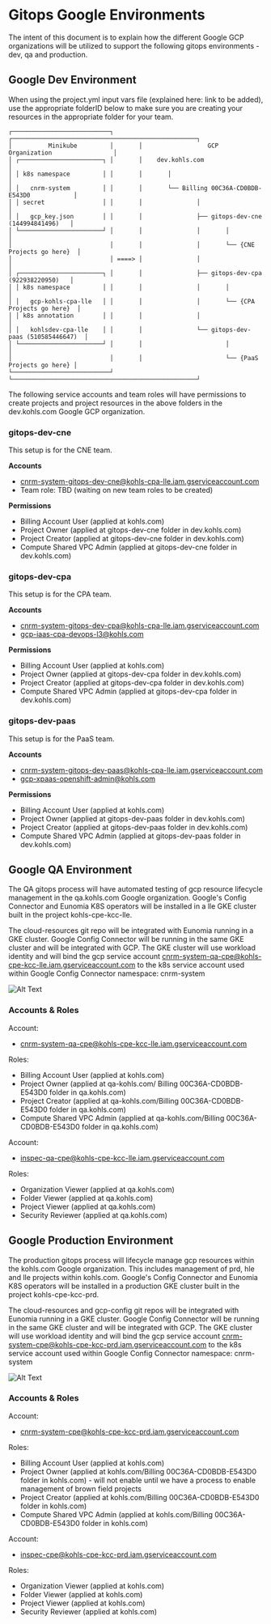 # Gitops Google Environments
The intent of this document is to explain how the different Google GCP organizations will be utilized to support the following gitops environments - dev, qa and production. 

## Google Dev Environment
When using the project.yml input vars file (explained here: link to be added), use the appropriate folderID below to make sure you are creating your resources in the appropriate folder for your team.
```
┌───────────────────────────┐       ┌───────────────────────────────────────────────────┐
│          Minikube         │       │                  GCP Organization                 │ 
│ ┌───────────────────────┐ │       │    dev.kohls.com                                  │
│ │ k8s namespace         │ │       │       │                                           │
│ │   cnrm-system         │ │       │       └── Billing 00C36A-CD0BDB-E543D0            │
│ │ secret                │ │       │               │                                   │
│ │   gcp_key.json        │ │       │               ├── gitops-dev-cne (144994841496)   │
│ └───────────────────────┘ │       │               │       │                           │
│                           │       │               │       └── {CNE Projects go here}  │
│                           │ ====> │               │                                   │
│ ┌───────────────────────┐ │       │               ├── gitops-dev-cpa (922938220950)   │
│ │ k8s namespace         │ │       │               │       │                           │                       
│ │   gcp-kohls-cpa-lle   │ │       │               │       └── {CPA Projects go here}  │
│ │ k8s annotation        │ │       │               │                                   │ 
│ │   kohlsdev-cpa-lle    │ │       │               └── gitops-dev-paas (510585446647)  │
│ └───────────────────────┘ │       │                       │                           │              
│                           │       │                       └── {PaaS Projects go here} │
└───────────────────────────┘       └───────────────────────────────────────────────────┘
```
The following service accounts and team roles will have permissions to create projects and project resources in the above folders in the dev.kohls.com Google GCP organization.

### gitops-dev-cne
This setup is for the CNE team.

**Accounts**
* cnrm-system-gitops-dev-cne@kohls-cpa-lle.iam.gserviceaccount.com
* Team role: TBD (waiting on new team roles to be created)

**Permissions**
* Billing Account User (applied at kohls.com)
* Project Owner (applied at gitops-dev-cne folder in dev.kohls.com)
* Project Creator (applied at gitops-dev-cne folder in dev.kohls.com)
* Compute Shared VPC Admin (applied at gitops-dev-cne folder in dev.kohls.com)

### gitops-dev-cpa
This setup is for the CPA team.

**Accounts**
* cnrm-system-gitops-dev-cpa@kohls-cpa-lle.iam.gserviceaccount.com
* gcp-iaas-cpa-devops-l3@kohls.com 

**Permissions**
* Billing Account User (applied at kohls.com)
* Project Owner (applied at gitops-dev-cpa folder in dev.kohls.com)
* Project Creator (applied at gitops-dev-cpa folder in dev.kohls.com)
* Compute Shared VPC Admin (applied at gitops-dev-cpa folder in dev.kohls.com)

### gitops-dev-paas
This setup is for the PaaS team.

**Accounts**
* cnrm-system-gitops-dev-paas@kohls-cpa-lle.iam.gserviceaccount.com
* gcp-xpaas-openshift-admin@kohls.com

**Permissions**
* Billing Account User (applied at kohls.com)
* Project Owner (applied at gitops-dev-paas folder in dev.kohls.com)
* Project Creator (applied at gitops-dev-paas folder in dev.kohls.com)
* Compute Shared VPC Admin (applied at gitops-dev-paas folder in dev.kohls.com)

## Google QA Environment
The QA gitops process will have automated testing of gcp resource lifecycle management in the qa.kohls.com Google organization.  Google's Config Connector and Eunomia K8S operators will be installed in a lle GKE cluster built in the project kohls-cpe-kcc-lle.

The cloud-resources git repo will be integrated with Eunomia running in a GKE cluster.  Google Config Connector will be running in the same GKE cluster and will be integrated with GCP.  The GKE cluster will use workload identity and will bind the gcp service account cnrm-system-qa-cpe@kohls-cpe-kcc-lle.iam.gserviceaccount.com to the k8s service account used within Google Config Connector namespace: cnrm-system

![Alt Text](https://confluence.kohls.com:8443/download/attachments/101226947/gitops-qa-deployment.png?api=v2)

### Accounts & Roles
Account:
* cnrm-system-qa-cpe@kohls-cpe-kcc-lle.iam.gserviceaccount.com

Roles:
* Billing Account User (applied at kohls.com)
* Project Owner (applied at qa-kohls.com/ Billing 00C36A-CD0BDB-E543D0 folder in qa.kohls.com)
* Project Creator (applied at qa-kohls.com/Billing 00C36A-CD0BDB-E543D0 folder in qa.kohls.com)
* Compute Shared VPC Admin (applied at qa-kohls.com/Billing 00C36A-CD0BDB-E543D0 folder in qa.kohls.com)

Account:
* inspec-qa-cpe@kohls-cpe-kcc-lle.iam.gserviceaccount.com

Roles:
* Organization Viewer (applied at qa.kohls.com)
* Folder Viewer (applied at qa.kohls.com)
* Project Viewer (applied at qa.kohls.com)
* Security Reviewer (applied at qa.kohls.com)

## Google Production Environment
The production gitops process will lifecycle manage gcp resources within the kohls.com Google organization.  This includes management of prd, hle and lle projects within kohls.com.  Google's Config Connector and Eunomia K8S operators will be installed in a production GKE cluster built in the project kohls-cpe-kcc-prd.

The cloud-resources and gcp-config git repos will be integrated with Eunomia running in a GKE cluster.  Google Config Connector will be running in the same GKE cluster and will be integrated with GCP.  The GKE cluster will use workload identity and will bind the gcp service account cnrm-system-cpe@kohls-cpe-kcc-prd.iam.gserviceaccount.com to the k8s service account used within Google Config Connector namespace: cnrm-system

![Alt Text](https://confluence.kohls.com:8443/download/attachments/101226947/gitops-prod-deployment.png?api=v2)

### Accounts & Roles
Account:
* cnrm-system-cpe@kohls-cpe-kcc-prd.iam.gserviceaccount.com

Roles:
* Billing Account User (applied at kohls.com)
* Project Owner (applied at kohls.com/Billing 00C36A-CD0BDB-E543D0 folder in kohls.com) - will not enable until we have a process to enable management of brown field projects
* Project Creator (applied at kohls.com/Billing 00C36A-CD0BDB-E543D0 folder in kohls.com)
* Compute Shared VPC Admin (applied at kohls.com/Billing 00C36A-CD0BDB-E543D0 folder in kohls.com)

Account:
* inspec-cpe@kohls-cpe-kcc-prd.iam.gserviceaccount.com

Roles:
* Organization Viewer (applied at kohls.com)
* Folder Viewer (applied at kohls.com)
* Project Viewer (applied at kohls.com)
* Security Reviewer (applied at kohls.com)
